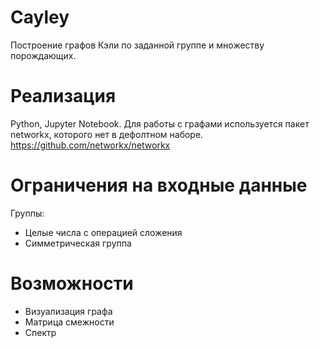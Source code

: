 # Cayley
Построение графов Кэли по заданной группе и множеству порождающих.
# Реализация
Python, Jupyter Notebook.
Для работы с графами используется пакет networkx, которого нет в дефолтном наборе. https://github.com/networkx/networkx

# Ограничения на входные данные
Группы:
- Целые числа с операцией сложения
- Симметрическая группа
# Возможности
- Визуализация графа 
- Матрица смежности 
- Спектр
